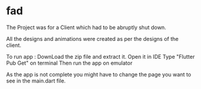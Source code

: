 # fad

The Project was for a Client which had to be abruptly shut down.

All the designs and animations were created as per the designs of the client.

To run app : 
DownLoad the zip file and extract it. 
Open it in IDE
Type "Flutter Pub Get" on terminal
Then run the app on emulator

As the app is not complete you might have to change the page you want to see in the main.dart file.






